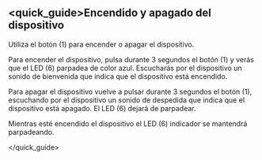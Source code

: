 <quick_guide>Encendido y apagado del dispositivo
----------------

Utiliza el botón (1) para encender o apagar el dispositivo.

Para encender el dispositivo, pulsa durante 3 segundos el botón (1) y verás que el LED (6) parpadea de color azul. Escucharás por el dispositivo un sonido de bienvenida que indica que el dispositivo está encendido. 

Para apagar el dispositivo vuelve a pulsar durante 3 segundos el botón (1), escuchando por el dispositivo un sonido de despedida que indica que el dispositivo está apagado. El LED  (6) dejará de parpadear. 

Mientras esté encendido el dispositivo el LED (6) indicador se mantendrá parpadeando.



</quick_guide>
